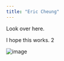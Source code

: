 ```yaml
---
title: "Eric Cheung"
---
```


Look over here.

I hope this works. 2

![image](https://user-images.githubusercontent.com/84049109/119421849-a5bee200-bccd-11eb-9a6c-7e6eae9e6652.png)

